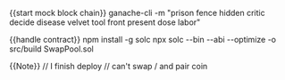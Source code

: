 {{start mock block chain}}
ganache-cli -m "prison fence hidden critic decide disease velvet tool front present dose labor"


{{handle contract}}
npm install -g solc
npx solc --bin --abi --optimize -o src/build SwapPool.sol



{{Note}}
// I finish deploy
// can't swap / and pair coin